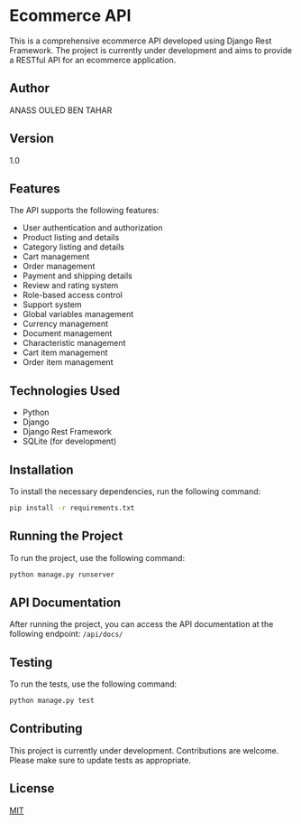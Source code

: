 # Ecommerce API

This is a comprehensive ecommerce API developed using Django Rest Framework. The project is currently under development and aims to provide a RESTful API for an ecommerce application.

## Author
ANASS OULED BEN TAHAR

## Version
1.0

## Features
The API supports the following features:

- User authentication and authorization
- Product listing and details
- Category listing and details
- Cart management
- Order management
- Payment and shipping details
- Review and rating system
- Role-based access control
- Support system
- Global variables management
- Currency management
- Document management
- Characteristic management
- Cart item management
- Order item management

## Technologies Used
- Python
- Django
- Django Rest Framework
- SQLite (for development)

## Installation
To install the necessary dependencies, run the following command:

```bash
pip install -r requirements.txt
```
## Running the Project
To run the project, use the following command:

```bash
python manage.py runserver
```

## API Documentation
After running the project, you can access the API documentation at the following endpoint: `/api/docs/` 

## Testing
To run the tests, use the following command:

```bash
python manage.py test
```

## Contributing
This project is currently under development. Contributions are welcome. Please make sure to update tests as appropriate.

## License
[MIT](https://choosealicense.com/licenses/mit/)
